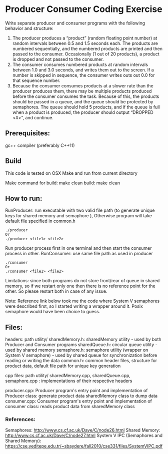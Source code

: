 # Producer Consumer Coding Exercise

Write separate producer and consumer programs with the following behavior and structure:
1. The producer produces a “product” (random floating point number) at random intervals
between 0.5 and 1.5 seconds each. The products are numbered sequentially, and the
numbered products are printed and then passed to the consumer. Occasionally (1 out
of 20 products), a product is dropped and not passed to the consumer.
2. The consumer consumes numbered products at random intervals between 1.0 and 3.0
seconds, and writes them out to the screen. If a number is skipped in sequence, the
consumer writes outs out 0.0 for that sequence number.
3. Because the consumer consumes products at a slower rate than the producer
produces them, there may be multiple products produced before the consumer
consumes the task. Because of this, the products should be passed in a queue, and
the queue should be protected by semaphores. The queue should hold 5 products,
and if the queue is full when a product is produced, the producer should output
“DROPPED <#>”, and continue.

## Prerequisites:

gc++ compiler (preferably C++11)

## Build

This code is tested on OSX
Make and run from current directory

Make command for build: make
clean build: make clean


## How to run:

RunProducer: run executable with two valid file path (to generate unique keys for shared memory and semaphore ),
Otherwise program will take default file specified in common.h

```
./producer
Or
./producer <file1> <file2>
```
Run producer process first in one terminal and then start the consumer process in other.
RunConsumer: use same file path as used in producer

```
./consumer
Or
./consumer <file1> <file2>

```

Limitations: since both programs do not store front/rear of queue in shared memory, so if we restart only one then there is no reference point for the other. So please restart both in case of any issue.


Note:
Reference link below took me the code where System V semaphores were described first, so I started writing a wrapper around it. Posix semaphore would have been choice to guess.

## Files:

headers: path utility/
sharedMemory.h: sharedMemory utility - used by both Producer and Consumer programs
sharedQueue.h: circular queue utility - used by shared memory
semaphore.h:  semaphore utility  (wrapper on System V semaphore) - used by shared queue for synchronization before reading or writing the data
common.h: common header files, structure for product data, default file path for unique key generation

cpp files: path utility/
sharedMemory.cpp, sharedQueue.cpp, semaphore.cpp : implementations of their respective headers

producer.cpp: Producer program's entry point and implementation of Producer class: generate product data sharedMemory class to dump data
consumer.cpp: Consumer program's entry point and implementation of consumer class: reads product data from sharedMemory class


### References:
Semaphores: http://www.cs.cf.ac.uk/Dave/C/node26.html
Shared Memory: http://www.cs.cf.ac.uk/Dave/C/node27.html
System V IPC (Semaphores and Shared Memory): https://cse.yeditepe.edu.tr/~sbaydere/fall2010/cse331/files/SystemVIPC.pdf
